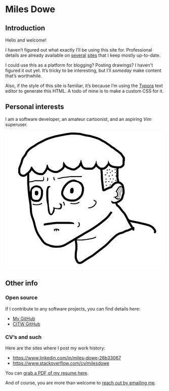 # Miles Dowe

## Introduction

Hello and welcome!

I haven’t figured out what exactly I’ll be using this site for. Professional details are already available on [several](https://www.linkedin.com/in/miles-dowe-26b33067) [sites](https://www.stackoverflow.com/cv/milesdowe) that I keep mostly up-to-date.

I could use this as a platform for blogging? Posting drawings? I haven't figured it out yet. It’s tricky to be interesting, but I’ll *someday* make content that’s worthwhile.

Also, if the style of this site is familiar, it’s because I’m using the [Typora](https://typora.io/) text editor to generate this HTML. A todo of mine is to make a custom CSS for it.

## Personal interests

I am a software developer, an amateur cartoonist, and an aspiring *Vim* superuser.

![A doodle](./content/junk.png)

## Other info

### Open source

If I contribute to any software projects, you can find details here:

- [My GitHub](https://github.com/MilesDowe)
- [CITW GitHub](https://github.com/citwild)

### CV’s and such

Here are the sites where I post my work history:

- https://www.linkedin.com/in/miles-dowe-26b33067
- https://www.stackoverflow.com/cv/milesdowe

You can [grab a PDF of my resume here](./content/miles_dowe_resume.pdf).

And of course, you are more than welcome to [reach out by emailing me](mailto:milesdowe@gmail.com).